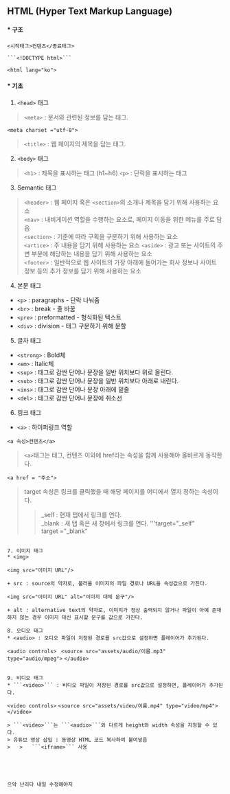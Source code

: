 ## HTML (Hyper Text Markup Language)  

#### * 구조  
```
<시작태그>컨텐츠</종료태그>
```  

```
```<!DOCTYPE html>```
```  
```
<html lang="ko">
```  

#### * 기초  
1. ```<head>``` 태그
> ```<meta>``` : 문서와 관련된 정보를 담는 태그.  
```
<meta charset ="utf-8">
```
> ```<title>``` : 웹 페이지의 제목을 담는 태그.  
  
2. ```<body>``` 태그
> ```<h1>``` : 제목을 표시하는 태그 (h1~h6)
> ```<p>``` : 단락을 표시하는 태그  

3. Semantic 태그
> ```<header>``` : 웹 페이지 혹은 ```<section>```의 소개나 제목을 담기 위해 사용하는 요소  
> ```<nav>``` : 내비게이션 역할을 수행하는 요소로, 페이지 이동을 위한 메뉴를 주로 담음  
> ```<section>``` : 기준에 따라 구획을 구분하기 위해 사용하는 요소  
> ```<artice>``` : 주 내용을 담기 위해 사용하는 요소
> ```<aside>``` : 광고 또는 사이트의 주변 부분에 해당하는 내용을 담기 위해 사용하는 요소  
> ```<footer>``` : 일반적으로 웹 사이트의 가장 아래에 들어가는 회사 정보나 사이트 정보 등의 추가 정보를 담기 위해 사용하는 요소  
  
4. 본문 태그
* ```<p>``` : paragraphs - 단락 나눠줌  
* ```<br>``` : break - 줄 바꿈  
* ```<pre>``` : preformatted - 형식화된 텍스트  
* ```<div>``` : division - 태그 구분하기 위해 분할  
  
5. 글자 태그  
* ```<strong>``` : Bold체  
* ```<em>``` : Italic체  
* ```<sup>``` : 태그로 감싼 단어나 문장을 일반 위치보다 위로 올린다.  
* ```<sub>``` : 태그로 감싼 단어나 문장을 일반 위치보다 아래로 내린다.  
* ```<ins>``` : 태그로 감싼 단어나 문장 아래에 밑줄  
* ```<del>``` : 태그로 감싼 단어나 문장에 취소선  
  
6. 링크 태그  
* ```<a>``` : 하이퍼링크 역할  
```
<a 속성>컨텐츠</a>
``` 
> ```<a>```태그는 태그, 컨텐츠 이외에 href라는 속성을 함께 사용해야 올바르게 동작한다.
```
<a href = "주소">
``` 
> target 속성은 링크를 클릭했을 때 해당 페이지를 어디에서 열지 정하는 속성이다.  
>   > _self : 현재 탭에서 링크를 연다.  
>   > _blank : 새 탭 혹은 새 창에서 링크를 연다.
>   > '''target="_self"  
>   > target ="_blank"
```
  
7. 이미지 태그  
* <img>
```
```<img src="이미지 URL"/>```
```  
+ src : source의 약자로, 불러올 이미지의 파일 경로나 URL을 속성값으로 가진다.  
```
```<img src="이미지 URL" alt="이미지 대체 문구"/>```
```
+ alt : alternative text의 약자로, 이미지가 정상 출력되지 않거나 파일이 아예 존재하지 않는 경우 이미지 대신 표시할 문구를 값으로 가진다.  
  
8. 오디오 태그  
* <audio> : 오디오 파일이 저장된 경로를 src값으로 설정하면 플레이어가 추가된다.  
```
```<audio controls> ``` 
    ```<source src="assets/audio/이름.mp3"
    type="audio/mpeg">```
    ```</audio>```
``` 
  
9. 비디오 태그  
* ```<video>``` : 비디오 파일이 저장된 경로를 src값으로 설정하면, 플레이어가 추가된다.  
```
```<video controls>```
    ```<source src="assets/video/이름.mp4"
    type="video/mp4">```
   ``` </video>```
```  
> ```<video>```는 ```<audio>```와 다르게 height와 width 속성을 지정할 수 있다.  
> 유튜브 영상 삽입 : 동영상 HTML 코드 복사하여 붙여넣음  
>   >   ```<iframe>``` 사용  
  
  
  
  
  
으악 난리다 내일 수정해야지
